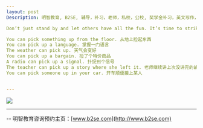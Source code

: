 ```yaml
---
layout: post
Description: 明智教育, B2SE, 辅导，补习，老师，私校，公校, 奖学金补习，英文写作，GA补习辅导，大学选择，工作规划，从业规划，天才儿童是浮云，澳洲学生挫折教育，儿童空间推理，空间理解能力， 自我观对学习成绩的影响，ATAR 成绩，学校排名局限性，介绍 比较, 澳洲 墨尔本，Scholarship Tutoring, General Ability, Numerical Reasoning, Verbal Reasoning Tutoring, Writing, Universities Selection, Career Education, Career Advisors, Guidance, Melbourne Private Schools, Selective Schools, Writing tutoring, Interviews tutoring, Resume Writing, 英文里的短语动词 随谈 英文里有很多短语式动词，也即一个动词加上一或两个助词 介或副 所构成的另有涵义的动词。短语式动词的存在使得表达方式更生动丰富，因此在多种写作里面都有一席之地.巧妙的运用更会增加刻画性.英文写作例子 英文写作范文

Don’t just stand by and let others have all the fun. It’s time to strike out on your own and do something completely different. Sweeping aside all your inhibitions and start living life to the full. It all boils down to whether you are prepared to take control of life or let life control you.  

You can pick something up from the floor. 从地上捡起东西
You can pick up a language. 掌握一门语言
The weather can pick up. 天气会变好
You can pick up a bargain. 捡了个特价商品
A radio can pick up a signal. 扑捉到个信号
The teacher can pick up a story where she left it. 老师继续讲上次没讲完的故事
You can pick someone up in your car. 开车顺便接上某人


---
```


![](https://live.staticflickr.com/65535/40685064333_8629d93f99_o.jpg)



--------
-- 明智教育咨询预约主页：[www.b2se.com](http://www.b2se.com)

